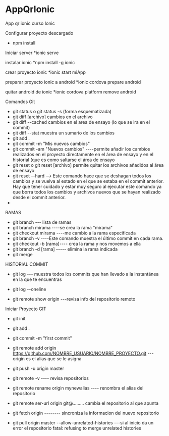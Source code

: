 # AppQrIonic
App qr ionic curso Ionic

Configurar proyecto descargado 
* npm install

Iniciar server
*ionic serve


instalar ionic
*npm install -g ionic

crear proyecto ionic
*ionic start miApp

preparar proyecto ionic a android
*ionic cordova prepare android

quitar android de ionic
*ionic cordova platform remove android

 Comandos Git
 
 * git status   o  git status -s  (forma esquematizada)
 * git diff [archivo]  cambios en el archivo
 * git diff --cached  cambios en el area de ensayo (lo que se ira en el commit)
 * git diff --stat  muestra un sumario de los cambios
 * git add .
 * git commit -m "Mis nuevos cambios"
 * git commit -am "Nuevos cambios" ----permite añadir los cambios realizados en el proyecto directamente en el área de ensayo y en el historial (que es como saltarse el área de ensayo
 * git reset o git reset [archivo] permite quitar los archivos añadidos al área de ensayo
 * git reset --hard --> Este comando hace que se deshagan todos los cambios y se vuelva al estado en el que se estaba en el commit anterior. Hay que tener cuidado y estar muy seguro al ejecutar este comando ya que borra todos los cambios y archivos nuevos que se hayan realizado desde el commit anterior.
 * 
 
 RAMAS
 * git branch --- lista de ramas
 * git branch mirama ----se crea la rama "mirama"
 * git checkout mirama ----me cambio a la rama especificada
 * git branch -v  ----Este comando muestra el último commit en cada rama. 
 * git checkout -b [rama]---- crea la rama y nos movemos a ella
 * git branch -d [rama] ----- elimina la rama indicada
 * git merge
 
 HISTORIAL COMMIT
 * git log --- muestra todos los commits que han llevado a la instantánea en la que te encuentras
 * git log --oneline
 
 * git remote show origin  ---revisa info del repositorio remoto
 
  
 Iniciar Proyecto GIT
 
* git init
* git add .
* git commit -m "first commit"
* git remote add origin https://github.com/NOMBRE_USUARIO/NOMBRE_PROYECTO.git   ---origin es el alias que se le asigna
* git push -u origin master

* git remote -v ---- revisa repositorios
* git remote rename origin mynewalias ---- renombra el alias del repositorio

* git remote ser-url origin git@.........  cambia el repositorio al que apunta
* git fetch origin  -------- sincroniza la informacion del nuevo repositorio

* git pull origin master --allow-unrelated-histories ---si al inicio da un error el repositorio fatal: refusing to merge unrelated histories


